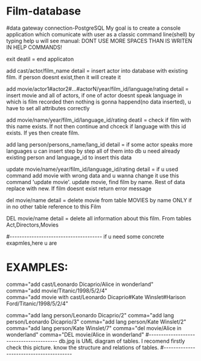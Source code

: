 # Film-database
#data gateway connection-PostgreSQL
My goal is to create a console application which comunicate with user as a classic command line(shell)
by typing help u will see manual:
DONT USE MORE SPACES THAN IS WRITEN IN HELP COMMANDS!

exit
     deatil = end applicaton

add cast/actor/film_name
     detail = insert actor into database with existing film.
     if person doesnt exist,then it will create it

add movie/actor1#actor2#...#actorN/year/film_id/language/rating
     detail = insert movie and all of actors,
     if one of actor doesnt speak language in which is film recorded
     then nothing is gonna happend(no data inserted),
     u have to set all attributes correctly

add movie/name/year/film_id/language_id/rating
     deatil = check if film with this name exists.
     If not then continue and chceck if language with this id exists.
     If yes then create film.

add lang person/persons_name/lang_id
     detail = if some actor speaks more languages
     u can insert step by step all of  them into db
     u need already existing person and language_id to insert this data

update movie/name/year/film_id/language_id/rating
     detail = if u used command add movie with wrong data and
     u wanna change it use this command 'update movie'.
     update movie, find film by name. Rest of data replace with new.
     If film doesnt exist return error message

del movie/name
     detail = delete movie from table MOVIES by name
     ONLY if in no other table reference to this Film

DEL movie/name
     detail = delete all information about this film.
     From tables Act,Directors,Movies

#--------------------------------------
if u need some concrete exapmles,here u are
        
# EXAMPLES:
comma="add cast/Leonardo Dicaprio/Alice in wonderland"   
comma="add movie/Titanic/1998/5/2/4"       
comma="add movie with cast/Leonardo Dicaprio#Kate Winslet#Harison Ford/Titanic/1998/5/2/4"

comma="add lang person/Leonardo Dicaprio/2"
comma="add lang person/Leonardo Dicaprio/3"
comma="add lang person/Kate Winslet/2"
comma="add lang person/Kate Winslet/7"
comma="del movie/Alice in wonderland"
comma="DEL movie/Alice in wonderland"
#----------------------------------------
db.jpg is UML diagram of tables. I recomend firstly check this picture.
know the structure and relations of tables.
#----------------------------------------


